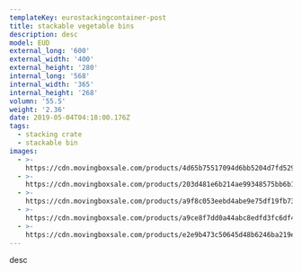 ```yaml
---
templateKey: eurostackingcontainer-post
title: stackable vegetable bins
description: desc
model: EUD
external_long: '600'
external_width: '400'
external_height: '280'
internal_long: '568'
internal_width: '365'
internal_height: '268'
volumn: '55.5'
weight: '2.36'
date: 2019-05-04T04:18:00.176Z
tags:
  - stacking crate
  - stackable bin
images:
  - >-
    https://cdn.movingboxsale.com/products/4d65b75517094d6bb5204d7fd5299526.jpg
  - >-
    https://cdn.movingboxsale.com/products/203d481e6b214ae99348575bb6b1ffa7.jpg
  - >-
    https://cdn.movingboxsale.com/products/a9f8c053eebd4abe9e75df19fb735de1.jpg
  - >-
    https://cdn.movingboxsale.com/products/a9ce8f7dd0a44abc8edfd3fc6df49fad.jpg
  - >-
    https://cdn.movingboxsale.com/products/e2e9b473c50645d48b6246ba219e3e15.jpg
---
```

desc
